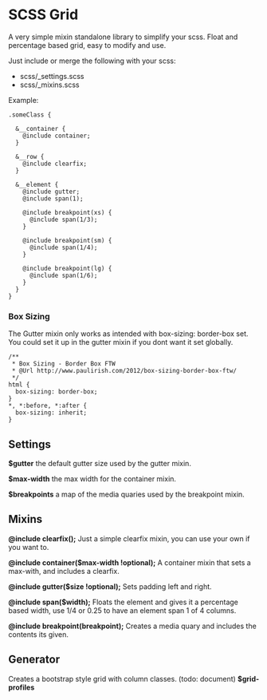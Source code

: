 # SCSS Grid
A very simple mixin standalone library to simplify your scss.
Float and percentage based grid, easy to modify and use.

Just include or merge the following with your scss:

- scss/_settings.scss
- scss/_mixins.scss

Example:

    .someClass {

      &__container {
        @include container;
      }

      &__row {
        @include clearfix;
      }

      &__element {
        @include gutter;
        @include span(1);

        @include breakpoint(xs) {
          @include span(1/3);
        }

        @include breakpoint(sm) {
          @include span(1/4);
        }
        
        @include breakpoint(lg) {
          @include span(1/6);
        }
      }
    }


### Box Sizing
The Gutter mixin only works as intended with box-sizing: border-box set.  
You could set it up in the gutter mixin if you dont want it set globally.

    /**
     * Box Sizing - Border Box FTW
     * @Url http://www.paulirish.com/2012/box-sizing-border-box-ftw/
     */
    html {
      box-sizing: border-box;
    }
    *, *:before, *:after {
      box-sizing: inherit;
    } 

## Settings
**$gutter**
the default gutter size used by the gutter mixin.

**$max-width**
the max width for the container mixin.

**$breakpoints**
a map of the media quaries used by the breakpoint mixin.  

## Mixins
**@include clearfix();**
Just a simple clearfix mixin, you can use your own if you want to.

**@include container($max-width !optional);**
A container mixin that sets a max-with, and includes a clearfix.

**@include gutter($size !optional);**
Sets padding left and right.

**@include span($width);**
Floats the element and gives it a percentage based width, use 1/4 or 0.25 to have an element span 1 of 4 columns.

**@include breakpoint(breakpoint);**
Creates a media quary and includes the contents its given.

## Generator
Creates a bootstrap style grid with column classes. (todo: document)
**$grid-profiles**
